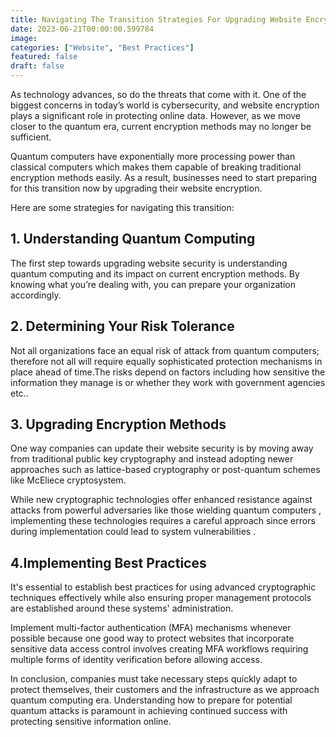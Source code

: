```yaml
---
title: Navigating The Transition Strategies For Upgrading Website Encryption In The Quantum Era
date: 2023-06-21T00:00:00.599784
image: 
categories: ["Website", "Best Practices"]
featured: false
draft: false
---
```

As technology advances, so do the threats that come with it. One of the biggest concerns in today’s world is cybersecurity, and website encryption plays a significant role in protecting online data. However, as we move closer to the quantum era, current encryption methods may no longer be sufficient. 

Quantum computers have exponentially more processing power than classical computers which makes them capable of breaking traditional encryption methods easily. As a result, businesses need to start preparing for this transition now by upgrading their website encryption.

Here are some strategies for navigating this transition:

## 1. Understanding Quantum Computing

The first step towards upgrading website security is understanding quantum computing and its impact on current encryption methods. By knowing what you’re dealing with, you can prepare your organization accordingly.

## 2. Determining Your Risk Tolerance

Not all organizations face an equal risk of attack from quantum computers; therefore not all will require equally sophisticated protection mechanisms in place ahead of time.The risks depend on factors including how sensitive the information they manage is or whether they work with government agencies etc..  

## 3. Upgrading Encryption Methods

One way companies can update their website security is by moving away from traditional public key cryptography and instead adopting newer approaches such as lattice-based cryptography or post-quantum schemes like McEliece cryptosystem.

While new cryptographic technologies offer enhanced resistance against attacks from powerful adversaries like those wielding quantum computers , implementing these technologies requires a careful approach since errors during implementation could lead to system vulnerabilities .

 ## 4.Implementing Best Practices 

It's essential to establish best practices for using advanced cryptographic techniques effectively while also ensuring proper management protocols are established around these systems' administration.

 Implement multi-factor authentication (MFA) mechanisms whenever possible because one good way to protect websites that incorporate sensitive data access control involves creating MFA workflows requiring multiple forms of identity verification before allowing access.



In conclusion, companies must take necessary steps quickly adapt to protect themselves, their customers and the infrastructure as we approach quantum computing era. Understanding how to prepare for potential quantum attacks is paramount in achieving continued success with protecting sensitive information online.